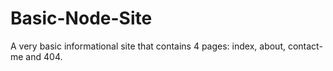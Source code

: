 # Basic-Node-Site
A very basic informational site that contains 4 pages: index, about, contact-me and 404.
